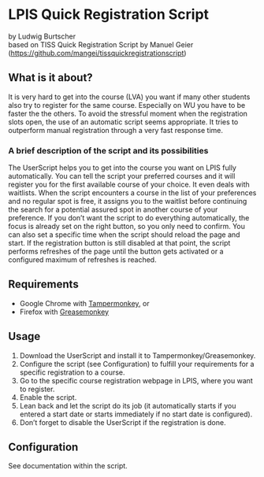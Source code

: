 LPIS Quick Registration Script
===========================
by Ludwig Burtscher\
based on TISS Quick Registration Script by Manuel Geier (https://github.com/mangei/tissquickregistrationscript)

## What is it about?
It is very hard to get into the course (LVA) you want if many other students also try to register for the same course. Especially on WU you have to be faster the the others. To avoid the stressful moment when the registration slots open, the use of an automatic script seems appropriate. It tries to outperform manual registration through a very fast response time.


### A brief description of the script and its possibilities
The UserScript helps you to get into the course you want on LPIS fully automatically. You can tell the script your preferred courses and it will register you for the first available course of your choice. It even deals with waitlists. When the script encounters a course in the list of your preferences and no regular spot is free, it assigns you to the waitlist before continuing the search for a potential assured spot in another course of your preference. If you don’t want the script to do everything automatically, the focus is already set on the right button, so you only need to confirm. You can also set a specific time when the script should reload the page and start. If the registration button is still disabled at that point, the script performs refreshes of the page until the button gets activated or a configured maximum of refreshes is reached.


## Requirements

* Google Chrome with [Tampermonkey](https://chrome.google.com/webstore/detail/tampermonkey/dhdgffkkebhmkfjojejmpbldmpobfkfo "Tampermonkey"), or
* Firefox with [Greasemonkey](https://addons.mozilla.org/de/firefox/addon/greasemonkey "Greasemonkey")


## Usage

1. Download the UserScript and install it to Tampermonkey/Greasemonkey.
1. Configure the script (see Configuration) to fulfill your requirements for a specific registration to a course.
1. Go to the specific course registration webpage in LPIS, where you want to register.
1. Enable the script.
1. Lean back and let the script do its job (it automatically starts if you entered a start date or starts immediately if no start date is configured).
1. Don’t forget to disable the UserScript if the registration is done.


## Configuration

See documentation within the script.
